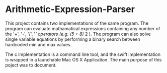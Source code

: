 # Arithmetic-Expression-Parser


This project contains two implementations of the same program. The program
can evaluate mathamatical expressions containing any number of the '+', '-',
'/', '*' operators (e.g. (5 + 8)* 2 ). The program can also solve single 
variable equations by performing a binary search between hardcoded min and
max values. 
 
The c implementation is a command line tool, and the swift implementation
is wrapped in a launchable Mac OS X Application. The main purpose of this 
poject was to document. 

